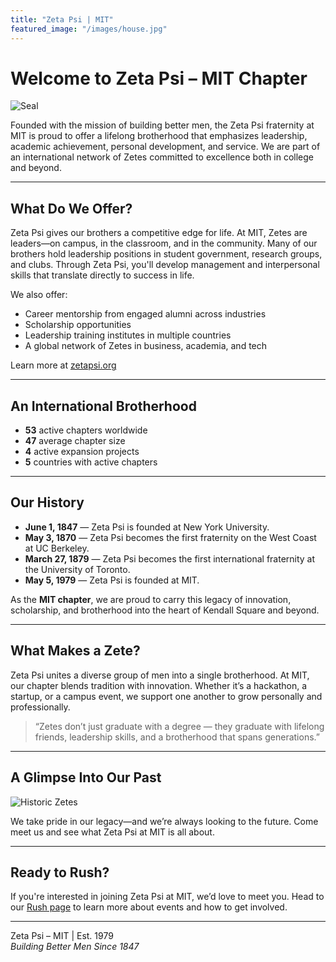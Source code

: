 ```yaml
---
title: "Zeta Psi | MIT"
featured_image: "/images/house.jpg"
---
```


# Welcome to Zeta Psi – MIT Chapter

![Seal](/images/Zeta_Psi_Coat_of_Arms.png)

Founded with the mission of building better men, the Zeta Psi fraternity at MIT is proud to offer a lifelong brotherhood that emphasizes leadership, academic achievement, personal development, and service. We are part of an international network of Zetes committed to excellence both in college and beyond.

---

## What Do We Offer?

Zeta Psi gives our brothers a competitive edge for life. At MIT, Zetes are leaders—on campus, in the classroom, and in the community. Many of our brothers hold leadership positions in student government, research groups, and clubs. Through Zeta Psi, you'll develop management and interpersonal skills that translate directly to success in life.

We also offer:
- Career mentorship from engaged alumni across industries
- Scholarship opportunities
- Leadership training institutes in multiple countries
- A global network of Zetes in business, academia, and tech

Learn more at [zetapsi.org](https://zetapsi.org)

---

## An International Brotherhood

- **53** active chapters worldwide  
- **47** average chapter size  
- **4** active expansion projects  
- **5** countries with active chapters  

---

## Our History

- **June 1, 1847** — Zeta Psi is founded at New York University.  
- **May 3, 1870** — Zeta Psi becomes the first fraternity on the West Coast at UC Berkeley.  
- **March 27, 1879** — Zeta Psi becomes the first international fraternity at the University of Toronto.
- **May 5, 1979** — Zeta Psi is founded at MIT.


As the **MIT chapter**, we are proud to carry this legacy of innovation, scholarship, and brotherhood into the heart of Kendall Square and beyond.

---

## What Makes a Zete?

Zeta Psi unites a diverse group of men into a single brotherhood. At MIT, our chapter blends tradition with innovation. Whether it’s a hackathon, a startup, or a campus event, we support one another to grow personally and professionally.

> “Zetes don’t just graduate with a degree — they graduate with lifelong friends, leadership skills, and a brotherhood that spans generations.”

---

## A Glimpse Into Our Past

![Historic Zetes](/images/historic.jpg)

We take pride in our legacy—and we’re always looking to the future. Come meet us and see what Zeta Psi at MIT is all about.

---

## Ready to Rush?

If you're interested in joining Zeta Psi at MIT, we’d love to meet you. Head to our [Rush page](/rush) to learn more about events and how to get involved.

---

Zeta Psi – MIT | Est. 1979  
*Building Better Men Since 1847*